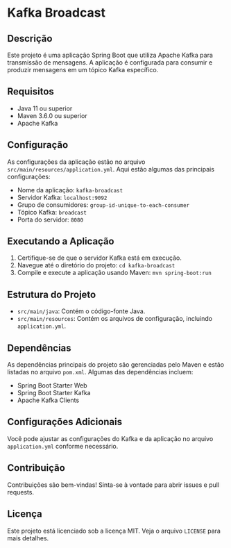 # Kafka Broadcast

## Descrição
Este projeto é uma aplicação Spring Boot que utiliza Apache Kafka para transmissão de mensagens. A aplicação é configurada para consumir e produzir mensagens em um tópico Kafka específico.

## Requisitos
- Java 11 ou superior
- Maven 3.6.0 ou superior
- Apache Kafka

## Configuração
As configurações da aplicação estão no arquivo `src/main/resources/application.yml`. Aqui estão algumas das principais configurações:
- Nome da aplicação: `kafka-broadcast`
- Servidor Kafka: `localhost:9092`
- Grupo de consumidores: `group-id-unique-to-each-consumer`
- Tópico Kafka: `broadcast`
- Porta do servidor: `8080`

## Executando a Aplicação
1. Certifique-se de que o servidor Kafka está em execução.
2. Navegue até o diretório do projeto: `cd kafka-broadcast`
3. Compile e execute a aplicação usando Maven: `mvn spring-boot:run`

## Estrutura do Projeto
- `src/main/java`: Contém o código-fonte Java.
- `src/main/resources`: Contém os arquivos de configuração, incluindo `application.yml`.

## Dependências
As dependências principais do projeto são gerenciadas pelo Maven e estão listadas no arquivo `pom.xml`. Algumas das dependências incluem:
- Spring Boot Starter Web
- Spring Boot Starter Kafka
- Apache Kafka Clients

## Configurações Adicionais
Você pode ajustar as configurações do Kafka e da aplicação no arquivo `application.yml` conforme necessário.

## Contribuição
Contribuições são bem-vindas! Sinta-se à vontade para abrir issues e pull requests.

## Licença
Este projeto está licenciado sob a licença MIT. Veja o arquivo `LICENSE` para mais detalhes.